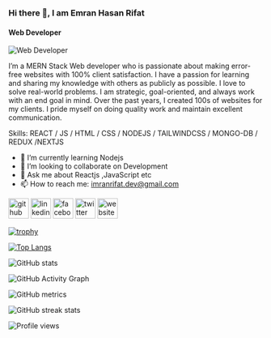 ### Hi there 👋, I am Emran Hasan Rifat
#### Web Developer 
![Web Developer ](https://raw.githubusercontent.com/shakilahmedatik/shakilahmedatik/main/banner.jpg)

I’m a MERN Stack Web developer who is passionate about making error-free websites with 100% client satisfaction. I have a passion for learning and sharing my knowledge with others as publicly as possible. I love to solve real-world problems. I am strategic, goal-oriented, and always work with an end goal in mind. Over the past years, I created 100s of websites for my clients. I pride myself on doing quality work and maintain excellent communication.

Skills:  REACT / JS / HTML / CSS / NODEJS / TAILWINDCSS / MONGO-DB / REDUX /NEXTJS

- 🌱 I’m currently learning Nodejs 
- 👯 I’m looking to collaborate on Development 
- 💬 Ask me about Reactjs ,JavaScript etc 
- 📫 How to reach me: imranrifat.dev@gmail.com 


[<img src='https://cdn.jsdelivr.net/npm/simple-icons@3.0.1/icons/github.svg' alt='github' height='40'>](https://github.com/emranrifat)  [<img src='https://cdn.jsdelivr.net/npm/simple-icons@3.0.1/icons/linkedin.svg' alt='linkedin' height='40'>](https://www.linkedin.com/in/https://www.linkedin.com/in/emran-rifat//)  [<img src='https://cdn.jsdelivr.net/npm/simple-icons@3.0.1/icons/facebook.svg' alt='facebook' height='40'>](https://www.facebook.com/https://www.facebook.com/emranhasan.rifat.7)  [<img src='https://cdn.jsdelivr.net/npm/simple-icons@3.0.1/icons/twitter.svg' alt='twitter' height='40'>](https://twitter.com/https://twitter.com/EmranHasanRifa)  [<img src='https://cdn.jsdelivr.net/npm/simple-icons@3.0.1/icons/icloud.svg' alt='website' height='40'>](https://emranrifat.github.io/new-portfolio/)  

[![trophy](https://github-profile-trophy.vercel.app/?username=emranrifat)](https://github.com/ryo-ma/github-profile-trophy)

[![Top Langs](https://github-readme-stats.vercel.app/api/top-langs/?username=emranrifat)](https://github.com/anuraghazra/github-readme-stats)

![GitHub stats](https://github-readme-stats.vercel.app/api?username=emranrifat&show_icons=true&count_private=true)  

![GitHub Activity Graph](https://activity-graph.herokuapp.com/graph?username=emranrifat)  

![GitHub metrics](https://metrics.lecoq.io/emranrifat)  

![GitHub streak stats](https://streak-stats.demolab.com/?user=emranrifat)  

![Profile views](https://gpvc.arturio.dev/emranrifat)  
